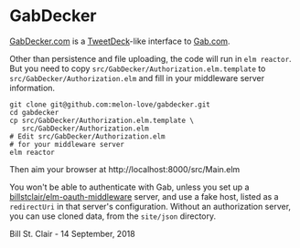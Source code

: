 # GabDecker

[GabDecker.com](https://gabdecker.com/) is a [TweetDeck](https://tweetdeck.twitter.com/)-like interface to [Gab.com](https://gab.com/).

Other than persistence and file uploading, the code will run in `elm reactor`. But you need to copy `src/GabDecker/Authorization.elm.template` to `src/GabDecker/Authorization.elm` and fill in your middleware server information.

```
git clone git@github.com:melon-love/gabdecker.git
cd gabdecker
cp src/GabDecker/Authorization.elm.template \
   src/GabDecker/Authorization.elm
# Edit src/GabDecker/Authorization.elm
# for your middleware server
elm reactor
```

Then aim your browser at http://localhost:8000/src/Main.elm

You won't be able to authenticate with Gab, unless you set up a [billstclair/elm-oauth-middleware](https://package.elm-lang.org/packages/billstclair/elm-oauth-middleware/latest/) server, and use a fake host, listed as a `redirectUri` in that server's configuration. Without an authorization server, you can use cloned data, from the `site/json` directory.

Bill St. Clair - 14 September, 2018
